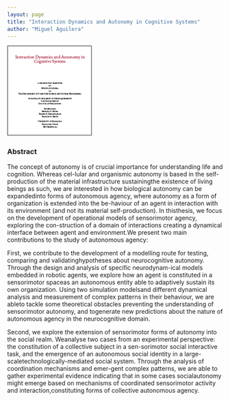 ```yaml
---
layout: page
title: "Interaction Dynamics and Autonomy in Cognitive Systems"
author: "Miguel Aguilera"
---
```


[![icon](/assets/img/phd-thesis-icon.png)](http://phdthesis.maguilera.net/)

### Abstract

The concept of autonomy is of crucial importance for understanding life and cognition. Whereas cel-lular and organismic autonomy is based in the self-production of the material infrastructure sustainingthe existence of living beings as such, we are interested in how biological autonomy can be expandedinto forms of autonomous agency, where autonomy as a form of organization is extended into the be-haviour of an agent in interaction with its environment (and not its material self-production). In thisthesis, we focus on the development of operational models of sensorimotor agency, exploring the con-struction of a domain of interactions creating a dynamical interface between agent and environment.We present two main contributions to the study of autonomous agency:

First, we contribute to the development of a modelling route for testing, comparing and validatinghypotheses about neurocognitive autonomy. Through the design and analysis of specific neurodynam-ical models embedded in robotic agents, we explore how an agent is constituted in a sensorimotor spaceas an autonomous entity able to adaptively sustain its own organization. Using two simulation modelsand different dynamical analysis and measurement of complex patterns in their behaviour, we are ableto tackle some theoretical obstacles preventing the understanding of sensorimotor autonomy, and togenerate new predictions about the nature of autonomous agency in the neurocognitive domain.

Second, we explore the extension of sensorimotor forms of autonomy into the social realm. Weanalyse two cases from an experimental perspective: the constitution of a collective subject in a sen-sorimotor social interactive task, and the emergence of an autonomous social identity in a large-scaletechnologically-mediated social system. Through the analysis of coordination mechanisms and emer-gent complex patterns, we are able to gather experimental evidence indicating that in some cases socialautonomy might emerge based on mechanisms of coordinated sensorimotor activity and interaction,constituting forms of collective autonomous agency.
